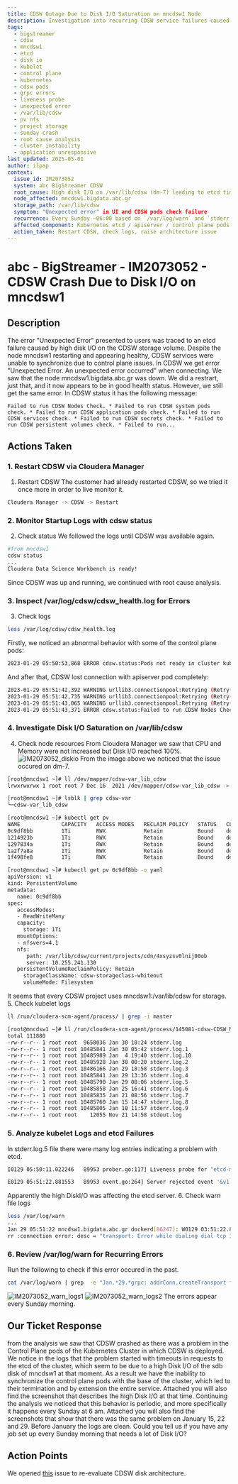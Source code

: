 ```yaml
---
title: CDSW Outage Due to Disk I/O Saturation on mncdsw1 Node
description: Investigation into recurring CDSW service failures caused by high disk I/O on `/var/lib/cdsw` (dm-7) resulting in etcd timeouts and failure of Kubernetes control plane pods. Logs show loss of apiserver connectivity and persistent Sunday morning crashes.
tags:
  - bigstreamer
  - cdsw
  - mncdsw1
  - etcd
  - disk io
  - kubelet
  - control plane
  - kubernetes
  - cdsw pods
  - grpc errors
  - liveness probe
  - unexpected error
  - /var/lib/cdsw
  - pv nfs
  - project storage
  - sunday crash
  - root cause analysis
  - cluster instability
  - application unresponsive
last_updated: 2025-05-01
author: ilpap
context:
  issue_id: IM2073052
  system: abc BigStreamer CDSW
  root_cause: High disk I/O on /var/lib/cdsw (dm-7) leading to etcd timeout and Kubernetes control plane failure
  node_affected: mncdsw1.bigdata.abc.gr
  storage_path: /var/lib/cdsw
  symptom: "Unexpected error" in UI and CDSW pods check failure
  recurrence: Every Sunday ~06:00 based on `/var/log/warn` and `stderr.log`
  affected_component: Kubernetes etcd / apiserver / control plane pods
  action_taken: Restart CDSW, check logs, raise architecture issue
---
```

# abc - BigStreamer - IM2073052 - CDSW Crash Due to Disk I/O on mncdsw1
## Description
The error "Unexpected Error" presented to users was traced to an etcd failure caused by high disk I/O on the CDSW storage volume. Despite the node mncdsw1 restarting and appearing healthy, CDSW services were unable to synchronize due to control plane issues.
In CDSW we get error "Unexpected Error. An unexpected error occurred" when connecting. We saw that the node mncdsw1.bigdata.abc.gr was down. We did a restrart, just that, and it now appears to be in good health status.
However, we still get the same error.
In CDSW status it has the following message:
```
Failed to run CDSW Nodes Check. * Failed to run CDSW system pods check. * Failed to run CDSW application pods check. * Failed to run CDSW services check. * Failed to run CDSW secrets check. * Failed to run CDSW persistent volumes check. * Failed to run...
```
## Actions Taken
### 1. Restart CDSW via Cloudera Manager
1. Restart CDSW
The customer had already restarted CDSW, so we tried it once more in order to live monitor it.
```bash
Cloudera Manager -> CDSW -> Restart
```
### 2. Monitor Startup Logs with cdsw status
2. Check status
We followed the logs until CDSW was available again.
```bash
#from mncdsw1
cdsw status
...
Cloudera Data Science Workbench is ready!
```
Since CDSW was up and running, we continued with root cause analysis.
### 3. Inspect /var/log/cdsw/cdsw_health.log for Errors
3. Check logs
```bash
less /var/log/cdsw/cdsw_health.log
```
Firstly, we noticed an abnormal behavior with some of the control plane pods:
```bash
2023-01-29 05:50:53,868 ERROR cdsw.status:Pods not ready in cluster kube-system ['component/kube-controller-manager', 'component/kube-scheduler'].
```
And after that, CDSW lost connection with apiserver pod completely:
```bash
2023-01-29 05:51:42,392 WARNING urllib3.connectionpool:Retrying (Retry(total=2, connect=None, read=None, redirect=None, status=None)) after connection broken by 'NewConnectionError('<urllib3.connection.VerifiedHTTPSConnection object at 0x7f740549bb50>: Failed to establish a new connection: [Errno 111] Connection refused',)': /api/v1/nodes
2023-01-29 05:51:42,735 WARNING urllib3.connectionpool:Retrying (Retry(total=1, connect=None, read=None, redirect=None, status=None)) after connection broken by 'NewConnectionError('<urllib3.connection.VerifiedHTTPSConnection object at 0x7f740549b710>: Failed to establish a new connection: [Errno 111] Connection refused',)': /api/v1/nodes
2023-01-29 05:51:43,065 WARNING urllib3.connectionpool:Retrying (Retry(total=0, connect=None, read=None, redirect=None, status=None)) after connection broken by 'NewConnectionError('<urllib3.connection.VerifiedHTTPSConnection object at 0x7f740549b050>: Failed to establish a new connection: [Errno 111] Connection refused',)': /api/v1/nodes
2023-01-29 05:51:43,371 ERROR cdsw.status:Failed to run CDSW Nodes Check.
```
### 4. Investigate Disk I/O Saturation on /var/lib/cdsw
4. Check node resources
From Cloudera Manager we saw that CPU and Memory were not increased but Disk I/O reached 100%.
![IM2073052_diskio](.media/IM2073052_diskio.png)
From the image above we noticed that the issue occured on dm-7.
```bash
[root@mncdsw1 ~]# ll /dev/mapper/cdsw-var_lib_cdsw
lrwxrwxrwx 1 root root 7 Dec 16  2021 /dev/mapper/cdsw-var_lib_cdsw -> ../dm-7
```
```bash
[root@mncdsw1 ~]# lsblk | grep cdsw-var
└─cdsw-var_lib_cdsw                                                                         253:7    0   931G  0 lvm  /var/lib/cdsw
```
```bash
[root@mncdsw1 ~]# kubectl get pv
NAME             CAPACITY   ACCESS MODES   RECLAIM POLICY   STATUS   CLAIM                       STORAGECLASS                 REASON   AGE
0c9df8bb         1Ti        RWX            Retain           Bound    default-user-120/b128af5f   cdsw-storageclass-whiteout            83m
1214923b         1Ti        RWX            Retain           Bound    default-user-98/1ec1e99a    cdsw-storageclass-whiteout            11m
1297834a         1Ti        RWX            Retain           Bound    default-user-9/740094c3     cdsw-storageclass-whiteout            54s
1a2f7a8a         1Ti        RWX            Retain           Bound    default-user-9/92acb87f     cdsw-storageclass-whiteout            55s
1f498fe8         1Ti        RWX            Retain           Bound    default-user-120/588500de   cdsw-storageclass-whiteout            106s 
```
```bash
[root@mncdsw1 ~]# kubectl get pv 0c9df8bb -o yaml
apiVersion: v1
kind: PersistentVolume
metadata:
   name: 0c9df8bb
spec:
   accessModes:
   - ReadWriteMany
   capacity:
     storage: 1Ti
   mountOptions:
   - nfsvers=4.1
   nfs:
      path: /var/lib/cdsw/current/projects/cdn/4xsyzsv0lnij00ob
      server: 10.255.241.130
   persistentVolumeReclaimPolicy: Retain
     storageClassName: cdsw-storageclass-whiteout
     volumeMode: Filesystem 
```
It seems that every CDSW project uses mncdsw1:/var/lib/cdsw for storage.
5. Check kubelet logs
```bash
ll /run/cloudera-scm-agent/process/ | grep -i master
```
```bash
[root@mncdsw1 ~]# ll /run/cloudera-scm-agent/process/145081-cdsw-CDSW_MASTER/logs/
total 111880
-rw-r--r-- 1 root root  9658036 Jan 30 10:24 stderr.log
-rw-r--r-- 1 root root 10485841 Jan 30 05:42 stderr.log.1
-rw-r--r-- 1 root root 10485989 Jan  4 19:40 stderr.log.10
-rw-r--r-- 1 root root 10485928 Jan 30 00:20 stderr.log.2
-rw-r--r-- 1 root root 10486166 Jan 29 18:58 stderr.log.3
-rw-r--r-- 1 root root 10485841 Jan 29 13:36 stderr.log.4
-rw-r--r-- 1 root root 10485790 Jan 29 08:06 stderr.log.5
-rw-r--r-- 1 root root 10485858 Jan 25 16:41 stderr.log.6
-rw-r--r-- 1 root root 10485835 Jan 21 08:56 stderr.log.7
-rw-r--r-- 1 root root 10485760 Jan 15 14:47 stderr.log.8
-rw-r--r-- 1 root root 10485805 Jan 10 11:57 stderr.log.9
-rw-r--r-- 1 root root    12055 Nov 21 14:58 stdout.log
```
### 5. Analyze kubelet Logs and etcd Failures
In stderr.log.5 file there were many log entries indicating a problem with etcd.
```bash
I0129 05:50:11.022246   89953 prober.go:117] Liveness probe for "etcd-mncdsw1.bigdata.abc.gr_kube-system(ef618d8c591c98ed7bd7d66b177d34f7):etcd" failed (failure): HTTP probe failed with statuscode: 503
```
```bash
E0129 05:51:22.881553   89953 event.go:264] Server rejected event '&v1.Event{TypeMeta:v1.TypeMeta{Kind:"", APIVersion:""}, ObjectMeta:v1.ObjectMeta{Name:"etcd-mncdsw1.bigdata.abc.gr.17299b09446544c4", GenerateName:"", Namespace:"kube-system", SelfLink:"", UID:"", ResourceVersion:"27938507", Generation:0, CreationTimestamp:time.Date(1, time.January, 1, 0, 0, 0, 0, time.UTC), DeletionTimestamp:<nil>, DeletionGracePeriodSeconds:(*int64)(nil), Labels:map[string]string(nil), Annotations:map[string]string(nil), OwnerReferences:[]v1.OwnerReference(nil), Finalizers:[]string(nil), ClusterName:"", ManagedFields:[]v1.ManagedFieldsEntry(nil)}, InvolvedObject:v1.ObjectReference{Kind:"Pod", Namespace:"kube-system", Name:"etcd-mncdsw1.bigdata.abc.gr", UID:"ef618d8c591c98ed7bd7d66b177d34f7", APIVersion:"v1", ResourceVersion:"", FieldPath:"spec.containers{etcd}"}, Reason:"Unhealthy", Message:"Liveness probe failed: HTTP probe failed with statuscode: 503", Source:v1.EventSource{Component:"kubelet", Host:"mncdsw1.bigdata.abc.gr"}, FirstTimestamp:time.Date(2022, time.November, 21, 15, 0, 1, 0, time.Local), LastTimestamp:time.Date(2023, time.January, 29, 5, 50, 41, 21788692, time.Local), Count:700, Type:"Warning", EventTime:time.Date(1, time.January, 1, 0, 0, 0, 0, time.UTC), Series:(*v1.EventSeries)(nil), Action:"", Related:(*v1.ObjectReference)(nil), ReportingController:"", ReportingInstance:""}': 'rpc error: code = Unknown desc = OK: HTTP status code 200; transport: missing content-type field' (will not retry!)
```
Apparently the high DiskI/O was affecting the etcd server.
6. Check warn file logs
```bash
less /var/log/warn
...
Jan 29 05:51:22 mncdsw1.bigdata.abc.gr dockerd[86247]: W0129 03:51:22.867126       1 clientconn.go:1223] grpc: addrConn.createTransport failed to connect to {https://127.0.0.1:2379  <nil> 0 <nil>}. E
rr :connection error: desc = "transport: Error while dialing dial tcp 127.0.0.1:2379: connect: connection refused". Reconnecting..
```
### 6. Review /var/log/warn for Recurring Errors
Run the following to check if this error occured in the past.
```bash
cat /var/log/warn | grep  -e "Jan.*29.*grpc: addrConn.createTransport failed to connect to" | less
```
![IM2073052_warn_logs1](.media/IM2073052_warn_logs1.png)
![IM2073052_warn_logs2](.media/IM2073052_warn_logs2.png)
The errors appear every Sunday morning.
## Our Ticket Response
from the analysis we saw that CDSW crashed as there was a problem in the Control Plane pods of the Kubernetes Cluster in which CDSW is deployed.  We notice in the logs that the problem started with timeouts in requests to the etcd of the cluster, which seem to be due to a high Disk I/O of the sdb disk of mncdsw1 at that moment. As a result we have the inability to synchronize the control plane pods with the base of the cluster, which led to their termination and by extension the entire service. Attached you will also find the screenshot that describes the high Disk I/O at that time.
Continuing the analysis we noticed that this behavior is periodic, and more specifically it happens every Sunday at 6 am. Attached you will also find the screenshots that show that there was the same problem on January 15, 22 and 29. Before January the logs are clean. Could you tell us if you have any job set up every Sunday morning that needs a lot of Disk I/O?
## Action Points
We opened [this](https://metis.xyztel.com/obss/oss/sysadmin-group/abc/BigStreamer/bigstreamer/-/issues/25) issue to re-evaluate CDSW disk architecture.